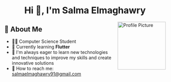 <h1 align="center">Hi 👋, I'm Salma Elmaghawry</h1>

<img src="https://camo.githubusercontent.com/0ed1d94dd2d068989b9150c2844661da4ea10bd281a91ae2a38716dbc63de1b4/68747470733a2f2f6d656469612e67697068792e636f6d2f6d656469612f6965796c397a6d436a4f3462347436716f592f67697068792e676966" alt="Profile Picture" width="150" height="150" align="right">


## 🚀 About Me

- 👩‍💻 Computer Science Student
- 📱 Currently learning **Flutter**
- 🌱 I'm always eager to learn new technologies and techniques to improve my skills and create innovative solutions
- 📩 How to reach me: [salmaelmaghawry91@gmail.com](mailto:salmaelmaghawry91@gmail.com)

<!-- Place the image here, it will align to the right -->
